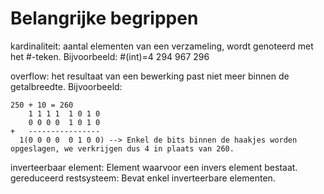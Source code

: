 # Belangrijke begrippen
kardinaliteit: aantal elementen van een verzameling, wordt genoteerd met het #-teken. Bijvoorbeeld: #(int)=4 294 967 296

overflow: het resultaat van een bewerking past niet meer binnen de getalbreedte. Bijvoorbeeld:
```
250 + 10 = 260
    1 1 1 1  1 0 1 0
    0 0 0 0  1 0 1 0
+   ----------------
  1(0 0 0 0  0 1 0 0) --> Enkel de bits binnen de haakjes worden opgeslagen, we verkrijgen dus 4 in plaats van 260.
```
inverteerbaar element: Element waarvoor een invers element bestaat.
gereduceerd restsysteem: Bevat enkel inverteerbare elementen.
